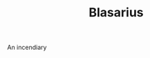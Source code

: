 ---
title: Blasarius
letter: B
permalink: "/definitions/bld-blasarius.html"
body: An incendiary
published_at: '2018-07-07'
source: Black's Law Dictionary 2nd Ed (1910)
layout: post
---